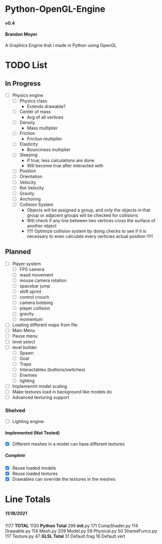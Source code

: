 # Python-OpenGL-Engine
#### v0.4
#### Brandon Moyer

A Graphics Engine that I made in Python using OpenGL

# TODO List
## In Progress
- [ ] Physics engine
	- [ ] Physics class
		- Extends drawable?
	- [ ] Center of mass
		- Avg of all vertices
	- [ ] Density
		- Mass multiplier
	- [ ] Friction
		- Friction multiplier
	- [ ] Elasticity
		- Bounciness multiplier
	- [ ] Sleeping
		- If true, less calculations are done
		- Will become true after interacted with
	- [ ] Position
	- [ ] Orientation
	- [ ] Velocity
	- [ ] Rot Velocity
	- [ ] Gravity
	- [ ] Anchoring
	- [ ] Collision System
		- Objects will be assigned a group, and only the objects in that group or adjacent groups will be checked for collisions
		- Will check if any line between two vertices cross the surface of another object
		- !!!!! Optimize collision system by doing checks to see if it is necessary to even calculate every verticies actual position !!!!!

## Planned
- [ ] Player system
	- [ ] FPS camera
	- [ ] wasd movement
	- [ ] mouse camera rotation
	- [ ] spacebar jump
	- [ ] shift sprint
	- [ ] control crouch
	- [ ] camera bobbing
	- [ ] player collision
	- [ ] gravity
	- [ ] momentum
- [ ] Loading different maps from file
- [ ] Main Menu
- [ ] Pause menu
- [ ] level select
- [ ] level builder
	- [ ] Spawn
	- [ ] Goal
	- [ ] Traps
	- [ ] Interactables (buttons/switches)
	- [ ] Enemies
	- [ ] lighting
- [ ] Implemenmt model scaling
- [ ] Make textures load in background like models do
- [ ] Advanced texturing support

### Shelved
- [ ] Lighting engine

#### Implemented (Not Tested)
- [x] Different meshes in a model can have different textures

##### Complete
- [x] Reuse loaded models
- [x] Reuse loaded textures
- [x] Drawables can override the textures in the meshes

# Line Totals
##### 11/18/2021
1177	**TOTAL**
1130	**Python Total**
 296	__init__.py
 171	CompShader.py
 114	Drawable.py
 114	Mesh.py
 209	Model.py
  59	Physical.py
  50	SharedFuncs.py
 117	Texture.py
  47	**GLSL Total**
  31	Default.frag
  16	Default.vert